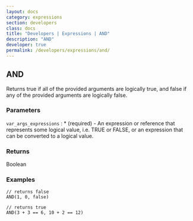 ```yaml
---
layout: docs
category: expressions
section: developers
class: docs
title: "Developers | Expressions | AND"
description: "AND"
developer: true
permalink: /developers/expressions/and/
---
```


## AND

Returns true if all of the provided arguments are logically true, and false if any of the provided arguments are logically false.

### Parameters
`var_args_expressions` : * (required) - An expression or reference that represents some logical value, i.e. TRUE or FALSE, or an expression that can be converted to a logical value.

### Returns
Boolean

### Examples
```
// returns false
AND(1, 0, false)
```

```
// returns true
AND(3 + 3 == 6, 10 + 2 == 12)
```